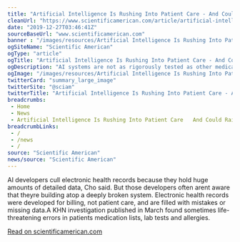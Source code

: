 ```yaml
--- 
title: "Artificial Intelligence Is Rushing Into Patient Care - And Could Raise Risks"
cleanUrl: "https://www.scientificamerican.com/article/artificial-intelligence-is-rushing-into-patient-care-and-could-raise-risks/"
date: "2019-12-27T03:46:41Z"
sourceBaseUrl: "www.scientificamerican.com"
banner : "/images/resources/Artificial Intelligence Is Rushing Into Patient Care  And Could Raise Risks.png"
ogSiteName: "Scientific American"
ogType: "article"
ogTitle: "Artificial Intelligence Is Rushing Into Patient Care - And Could Raise Risks"
ogDescription: "AI systems are not as rigorously tested as other medical devices, and have already made serious mistakes"
ogImage: "/images/resources/Artificial Intelligence Is Rushing Into Patient Care  And Could Raise Risks.png"
twitterCard: "summary_large_image"
twitterSite: "@sciam"
twitterTitle: "Artificial Intelligence Is Rushing Into Patient Care - And Could Raise Risks"
breadcrumbs:
 - Home
 - News
 - Artificial Intelligence Is Rushing Into Patient Care   And Could Raise Risks
breadcrumbLinks:
 - / 
 - /news
 - / 
source: "Scientific American"
news/source: "Scientific American"
---
```

AI developers cull electronic health records because they hold huge amounts of detailed data, Cho said. But those developers often arent aware that theyre building atop a deeply broken system. Electronic health records were developed for billing, not patient care, and are filled with mistakes or missing data.A KHN investigation published in March found sometimes life-threatening errors in patients medication lists, lab tests and allergies.  
  
[Read on scientificamerican.com](https://www.scientificamerican.com/article/artificial-intelligence-is-rushing-into-patient-care-and-could-raise-risks/)
